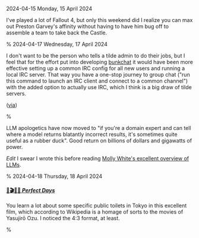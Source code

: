 2024-04-15 Monday, 15 April 2024

I've played a lot of Fallout 4, but only this weekend did I realize you can max out Preston Garvey's affinity without having to have him bug off to assemble a team to take back the Castle. 

%
2024-04-17 Wednesday, 17 April 2024

I don't want to be the person who tells a tilde admin to do their jobs, but I feel that for the effort put into developing [bunkchat](https://git.bunk.computer/bunk/bunkchat#bunkchat) it would have been more effective setting up a common IRC config for all new users and running a local IRC server. That way you have a one-stop journey to group chat ("run this command to launch an IRC client and connect to a common channel") with the added option to actually use IRC, which I think is a big draw of tilde servers. 

([via](https://lobste.rs/s/qcqfmo/bunkchat_local_only_chat_for_tilde))

%

LLM apologetics have now moved to "if you're a domain expert and can tell where a model returns blatantly incorrect results, it's sometimes quite useful as a rubber duck". Good return on billions of dollars and gigawatts of power. 

*Edit* I swear I wrote this before reading [Molly White's excellent overview of LLMs](https://www.citationneeded.news/ai-isnt-useless/).

%
2024-04-18 Thursday, 18 April 2024

#### [🔗🎬🇯🇵 *Perfect Days*](https://www.imdb.com/title/tt27503384/?ref_=nv_sr_srsg_0_tt_8_nm_0_q_perfect)

You learn a lot about some specific public toilets in Tokyo in this excellent film, which according to Wikipedia is a homage of sorts to the movies of Yasujirō Ozu. I noticed the 4:3 format, at least. 

%
